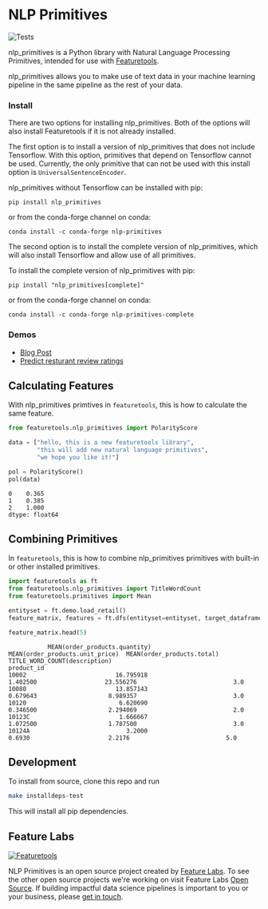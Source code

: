 # NLP Primitives

![Tests](https://github.com/alteryx/nlp_primitives/workflows/Tests/badge.svg)

nlp_primitives is a Python library with Natural Language Processing Primitives, intended for use with [Featuretools](https://github.com/Featuretools/featuretools).

nlp_primitives allows you to make use of text data in your machine learning pipeline in the same pipeline as the rest of your data.

### Install
There are two options for installing nlp_primitives. Both of the options will also install Featuretools if it is not already installed.

The first option is to install a version of nlp_primitives that does not include Tensorflow. With this option, primitives that depend on Tensorflow cannot be used. Currently, the only primitive that can not be used with this install option is ``UniversalSentenceEncoder``.

nlp_primitives without Tensorflow can be installed with pip:
```shell
pip install nlp_primitives
```
or from the conda-forge channel on conda:
```shell
conda install -c conda-forge nlp-primitives
```

The second option is to install the complete version of nlp_primitives, which will also install Tensorflow and allow use of all primitives. 

To install the complete version of nlp_primitives with pip:
```shell
pip install "nlp_primitives[complete]"
```
or from the conda-forge channel on conda:
```shell
conda install -c conda-forge nlp-primitives-complete
```

### Demos


* [Blog Post](https://blog.featurelabs.com/natural-language-processing-featuretools/)
* [Predict resturant review ratings](https://github.com/FeatureLabs/predict-restaurant-rating)

## Calculating Features
With nlp_primitives primtives in `featuretools`, this is how to calculate the same feature.
```python
from featuretools.nlp_primitives import PolarityScore

data = ["hello, this is a new featuretools library",
        "this will add new natural language primitives",
        "we hope you like it!"]

pol = PolarityScore()
pol(data)
```
```
0    0.365
1    0.385
2    1.000
dtype: float64
```
## Combining Primitives
In `featuretools`, this is how to combine nlp_primitives primitives with built-in or other installed primitives.
```python
import featuretools as ft
from featuretools.nlp_primitives import TitleWordCount
from featuretools.primitives import Mean

entityset = ft.demo.load_retail()
feature_matrix, features = ft.dfs(entityset=entityset, target_dataframe_name='products', agg_primitives=[Mean], trans_primitives=[TitleWordCount])

feature_matrix.head(5)
```
```
           MEAN(order_products.quantity)  MEAN(order_products.unit_price)  MEAN(order_products.total)  TITLE_WORD_COUNT(description)
product_id
10002                         16.795918                          1.402500                   23.556276                           3.0
10080                         13.857143                          0.679643                    8.989357                           3.0
10120                          6.620690                          0.346500                    2.294069                           2.0
10123C                         1.666667                          1.072500                    1.787500                           3.0
10124A                           3.2000                            0.6930                      2.2176                           5.0
```

## Development
To install from source, clone this repo and run
```bash
make installdeps-test
```

This will install all pip dependencies.

## Feature Labs
<a href="https://www.featurelabs.com/">
    <img src="http://www.featurelabs.com/wp-content/uploads/2017/12/logo.png" alt="Featuretools" />
</a>

NLP Primitives is an open source project created by [Feature Labs](https://www.featurelabs.com/). To see the other open source projects we're working on visit Feature Labs [Open Source](https://www.featurelabs.com/open). If building impactful data science pipelines is important to you or your business, please [get in touch](https://www.featurelabs.com/contact/).
